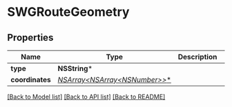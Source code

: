 # SWGRouteGeometry

## Properties
Name | Type | Description | Notes
------------ | ------------- | ------------- | -------------
**type** | **NSString*** |  | [optional] 
**coordinates** | [**NSArray&lt;NSArray&lt;NSNumber*&gt;*&gt;***](NSArray.md) |  | [optional] 

[[Back to Model list]](../README.md#documentation-for-models) [[Back to API list]](../README.md#documentation-for-api-endpoints) [[Back to README]](../README.md)


